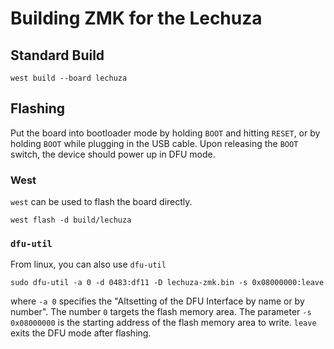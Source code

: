 # Building ZMK for the Lechuza

## Standard Build

```
west build --board lechuza
```

## Flashing

Put the board into bootloader mode by holding `BOOT` and hitting `RESET`, or by holding `BOOT` while plugging in the
USB cable. Upon releasing the `BOOT` switch, the device should power up in DFU mode.

### West
`west` can be used to flash the board directly.

```
west flash -d build/lechuza
```
### `dfu-util`
From linux, you can also use `dfu-util`

```
sudo dfu-util -a 0 -d 0483:df11 -D lechuza-zmk.bin -s 0x08000000:leave
```

where `-a 0` specifies the "Altsetting of the DFU Interface by name or by number". The number `0` targets the flash
memory area. The parameter `-s 0x08000000` is the starting address of the flash memory area to write. `leave` exits
the DFU mode after flashing.
